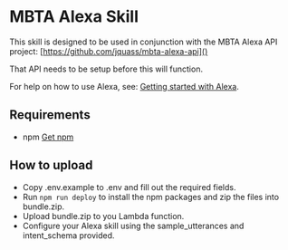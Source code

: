# MBTA Alexa Skill
This skill is designed to be used in conjunction with the MBTA Alexa API project: [https://github.com/jquass/mbta-alexa-api]()

That API needs to be setup before this will function.

For help on how to use Alexa, see: [Getting started with Alexa](https://developer.amazon.com/public/solutions/alexa/alexa-skills-kit/getting-started-guide).

## Requirements
- npm [Get npm](https://www.npmjs.com/get-npm)

## How to upload
- Copy .env.example to .env and fill out the required fields.
- Run `npm run deploy` to install the npm packages and zip the files into bundle.zip.
- Upload bundle.zip to you Lambda function.
- Configure your Alexa skill using the sample_utterances and intent_schema provided.
